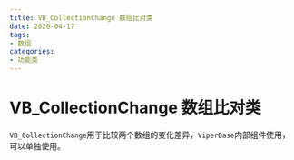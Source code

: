 ```yaml
---
title: VB_CollectionChange 数组比对类
date: 2020-04-17
tags:
- 数组
categories:
- 功能类
---
```


# VB_CollectionChange 数组比对类

`VB_CollectionChange`用于比较两个数组的变化差异，`ViperBase`内部组件使用，可以单独使用。
